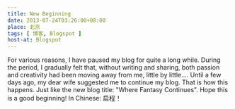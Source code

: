 ```yaml
---
title: New Beginning
date: 2013-07-24T03:26:00+08:00
place: 北京
tags: [ 博客, Blogspot ]
host-at: Blogspot
---
```

For various reasons, I have paused my blog for quite a long while. During the period, I gradually felt that, without writing and sharing, both passion and creativity had been moving away from me, little by little.... Until a few days ago, my dear wife suggested me to continue my blog. That is how this happens. Just like the new blog title: "Where Fantasy Continues". Hope this is a good beginning! In Chinese: 启程！
